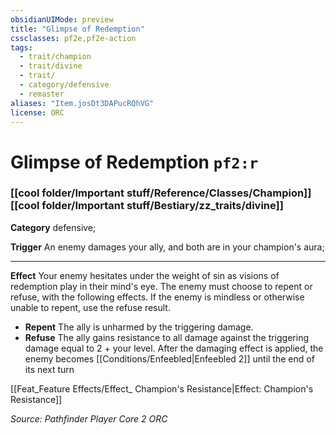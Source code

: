 ```yaml
---
obsidianUIMode: preview
title: "Glimpse of Redemption"
cssclasses: pf2e,pf2e-action
tags:
  - trait/champion
  - trait/divine
  - trait/
  - category/defensive
  - remaster
aliases: "Item.josDt3DAPucRQhVG"
license: ORC
---
```

# Glimpse of Redemption `pf2:r`

### [[cool folder/Important stuff/Reference/Classes/Champion]][[cool folder/Important stuff/Bestiary/zz_traits/divine]]

**Category** defensive; 




**Trigger** An enemy damages your ally, and both are in your champion's aura;

* * *

**Effect** Your enemy hesitates under the weight of sin as visions of redemption play in their mind's eye. The enemy must choose to repent or refuse, with the following effects. If the enemy is mindless or otherwise unable to repent, use the refuse result.

*   **Repent** The ally is unharmed by the triggering damage.
*   **Refuse** The ally gains resistance to all damage against the triggering damage equal to 2 + your level. After the damaging effect is applied, the enemy becomes [[Conditions/Enfeebled|Enfeebled 2]] until the end of its next turn
    

[[Feat_Feature Effects/Effect_ Champion's Resistance|Effect: Champion's Resistance]]

*Source: Pathfinder Player Core 2*
*ORC*